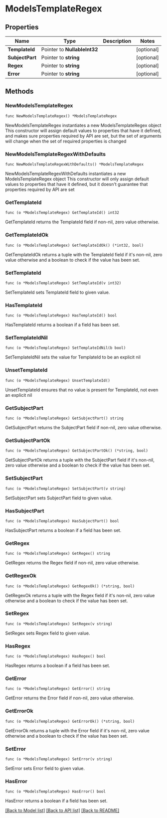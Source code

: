 # ModelsTemplateRegex

## Properties

Name | Type | Description | Notes
------------ | ------------- | ------------- | -------------
**TemplateId** | Pointer to **NullableInt32** |  | [optional] 
**SubjectPart** | Pointer to **string** |  | [optional] 
**Regex** | Pointer to **string** |  | [optional] 
**Error** | Pointer to **string** |  | [optional] 

## Methods

### NewModelsTemplateRegex

`func NewModelsTemplateRegex() *ModelsTemplateRegex`

NewModelsTemplateRegex instantiates a new ModelsTemplateRegex object
This constructor will assign default values to properties that have it defined,
and makes sure properties required by API are set, but the set of arguments
will change when the set of required properties is changed

### NewModelsTemplateRegexWithDefaults

`func NewModelsTemplateRegexWithDefaults() *ModelsTemplateRegex`

NewModelsTemplateRegexWithDefaults instantiates a new ModelsTemplateRegex object
This constructor will only assign default values to properties that have it defined,
but it doesn't guarantee that properties required by API are set

### GetTemplateId

`func (o *ModelsTemplateRegex) GetTemplateId() int32`

GetTemplateId returns the TemplateId field if non-nil, zero value otherwise.

### GetTemplateIdOk

`func (o *ModelsTemplateRegex) GetTemplateIdOk() (*int32, bool)`

GetTemplateIdOk returns a tuple with the TemplateId field if it's non-nil, zero value otherwise
and a boolean to check if the value has been set.

### SetTemplateId

`func (o *ModelsTemplateRegex) SetTemplateId(v int32)`

SetTemplateId sets TemplateId field to given value.

### HasTemplateId

`func (o *ModelsTemplateRegex) HasTemplateId() bool`

HasTemplateId returns a boolean if a field has been set.

### SetTemplateIdNil

`func (o *ModelsTemplateRegex) SetTemplateIdNil(b bool)`

 SetTemplateIdNil sets the value for TemplateId to be an explicit nil

### UnsetTemplateId
`func (o *ModelsTemplateRegex) UnsetTemplateId()`

UnsetTemplateId ensures that no value is present for TemplateId, not even an explicit nil
### GetSubjectPart

`func (o *ModelsTemplateRegex) GetSubjectPart() string`

GetSubjectPart returns the SubjectPart field if non-nil, zero value otherwise.

### GetSubjectPartOk

`func (o *ModelsTemplateRegex) GetSubjectPartOk() (*string, bool)`

GetSubjectPartOk returns a tuple with the SubjectPart field if it's non-nil, zero value otherwise
and a boolean to check if the value has been set.

### SetSubjectPart

`func (o *ModelsTemplateRegex) SetSubjectPart(v string)`

SetSubjectPart sets SubjectPart field to given value.

### HasSubjectPart

`func (o *ModelsTemplateRegex) HasSubjectPart() bool`

HasSubjectPart returns a boolean if a field has been set.

### GetRegex

`func (o *ModelsTemplateRegex) GetRegex() string`

GetRegex returns the Regex field if non-nil, zero value otherwise.

### GetRegexOk

`func (o *ModelsTemplateRegex) GetRegexOk() (*string, bool)`

GetRegexOk returns a tuple with the Regex field if it's non-nil, zero value otherwise
and a boolean to check if the value has been set.

### SetRegex

`func (o *ModelsTemplateRegex) SetRegex(v string)`

SetRegex sets Regex field to given value.

### HasRegex

`func (o *ModelsTemplateRegex) HasRegex() bool`

HasRegex returns a boolean if a field has been set.

### GetError

`func (o *ModelsTemplateRegex) GetError() string`

GetError returns the Error field if non-nil, zero value otherwise.

### GetErrorOk

`func (o *ModelsTemplateRegex) GetErrorOk() (*string, bool)`

GetErrorOk returns a tuple with the Error field if it's non-nil, zero value otherwise
and a boolean to check if the value has been set.

### SetError

`func (o *ModelsTemplateRegex) SetError(v string)`

SetError sets Error field to given value.

### HasError

`func (o *ModelsTemplateRegex) HasError() bool`

HasError returns a boolean if a field has been set.


[[Back to Model list]](../README.md#documentation-for-models) [[Back to API list]](../README.md#documentation-for-api-endpoints) [[Back to README]](../README.md)


